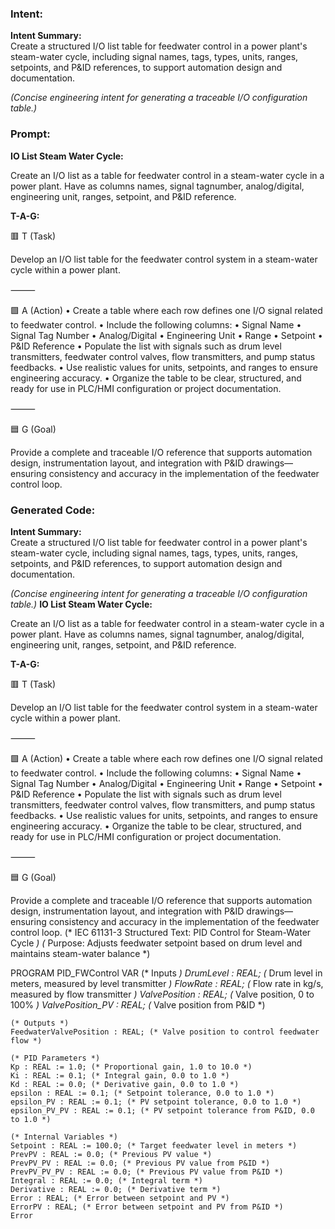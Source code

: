 ### Intent:
**Intent Summary:**  
Create a structured I/O list table for feedwater control in a power plant's steam-water cycle, including signal names, tags, types, units, ranges, setpoints, and P&ID references, to support automation design and documentation.  

*(Concise engineering intent for generating a traceable I/O configuration table.)*

### Prompt:
**IO List Steam Water Cycle:**

Create an I/O list as a table for feedwater control in a steam-water cycle in a power plant. Have as columns names, signal tagnumber, analog/digital, engineering unit, ranges, setpoint, and P&ID reference.

**T-A-G:**

🟥 T (Task)

Develop an I/O list table for the feedwater control system in a steam-water cycle within a power plant.

⸻

🟩 A (Action)
	•	Create a table where each row defines one I/O signal related to feedwater control.
	•	Include the following columns:
	•	Signal Name
	•	Signal Tag Number
	•	Analog/Digital
	•	Engineering Unit
	•	Range
	•	Setpoint
	•	P&ID Reference
	•	Populate the list with signals such as drum level transmitters, feedwater control valves, flow transmitters, and pump status feedbacks.
	•	Use realistic values for units, setpoints, and ranges to ensure engineering accuracy.
	•	Organize the table to be clear, structured, and ready for use in PLC/HMI configuration or project documentation.

⸻

🟦 G (Goal)

Provide a complete and traceable I/O reference that supports automation design, instrumentation layout, and integration with P&ID drawings—ensuring consistency and accuracy in the implementation of the feedwater control loop.

### Generated Code:
**Intent Summary:**  
Create a structured I/O list table for feedwater control in a power plant's steam-water cycle, including signal names, tags, types, units, ranges, setpoints, and P&ID references, to support automation design and documentation.  

*(Concise engineering intent for generating a traceable I/O configuration table.)*
**IO List Steam Water Cycle:**

Create an I/O list as a table for feedwater control in a steam-water cycle in a power plant. Have as columns names, signal tagnumber, analog/digital, engineering unit, ranges, setpoint, and P&ID reference.

**T-A-G:**

🟥 T (Task)

Develop an I/O list table for the feedwater control system in a steam-water cycle within a power plant.

⸻

🟩 A (Action)
	•	Create a table where each row defines one I/O signal related to feedwater control.
	•	Include the following columns:
	•	Signal Name
	•	Signal Tag Number
	•	Analog/Digital
	•	Engineering Unit
	•	Range
	•	Setpoint
	•	P&ID Reference
	•	Populate the list with signals such as drum level transmitters, feedwater control valves, flow transmitters, and pump status feedbacks.
	•	Use realistic values for units, setpoints, and ranges to ensure engineering accuracy.
	•	Organize the table to be clear, structured, and ready for use in PLC/HMI configuration or project documentation.

⸻

🟦 G (Goal)

Provide a complete and traceable I/O reference that supports automation design, instrumentation layout, and integration with P&ID drawings—ensuring consistency and accuracy in the implementation of the feedwater control loop.
(* IEC 61131-3 Structured Text: PID Control for Steam-Water Cycle *)
(* Purpose: Adjusts feedwater setpoint based on drum level and maintains steam-water balance *)

PROGRAM PID_FWControl
VAR
    (* Inputs *)
    DrumLevel : REAL; (* Drum level in meters, measured by level transmitter *)
    FlowRate : REAL; (* Flow rate in kg/s, measured by flow transmitter *)
    ValvePosition : REAL; (* Valve position, 0 to 100% *)
    ValvePosition_PV : REAL; (* Valve position from P&ID *)
    
    (* Outputs *)
    FeedwaterValvePosition : REAL; (* Valve position to control feedwater flow *)
    
    (* PID Parameters *)
    Kp : REAL := 1.0; (* Proportional gain, 1.0 to 10.0 *)
    Ki : REAL := 0.1; (* Integral gain, 0.0 to 1.0 *)
    Kd : REAL := 0.0; (* Derivative gain, 0.0 to 1.0 *)
    epsilon : REAL := 0.1; (* Setpoint tolerance, 0.0 to 1.0 *)
    epsilon_PV : REAL := 0.1; (* PV setpoint tolerance, 0.0 to 1.0 *)
    epsilon_PV_PV : REAL := 0.1; (* PV setpoint tolerance from P&ID, 0.0 to 1.0 *)
    
    (* Internal Variables *)
    Setpoint : REAL := 100.0; (* Target feedwater level in meters *)
    PrevPV : REAL := 0.0; (* Previous PV value *)
    PrevPV_PV : REAL := 0.0; (* Previous PV value from P&ID *)
    PrevPV_PV_PV : REAL := 0.0; (* Previous PV value from P&ID *)
    Integral : REAL := 0.0; (* Integral term *)
    Derivative : REAL := 0.0; (* Derivative term *)
    Error : REAL; (* Error between setpoint and PV *)
    ErrorPV : REAL; (* Error between setpoint and PV from P&ID *)
    Error
